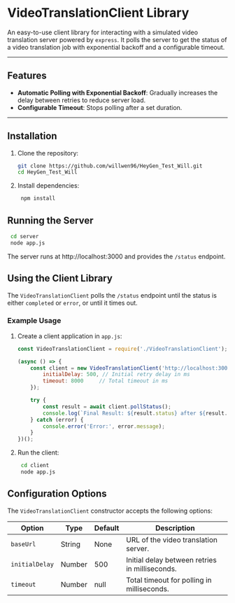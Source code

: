 # VideoTranslationClient Library

An easy-to-use client library for interacting with a simulated video translation server powered by `express`. It polls the server to get the status of a video translation job with exponential backoff and a configurable timeout.

---

## Features
- **Automatic Polling with Exponential Backoff**: Gradually increases the delay between retries to reduce server load.
- **Configurable Timeout**: Stops polling after a set duration.

---

## Installation

1. Clone the repository:
   ```bash
   git clone https://github.com/willwen96/HeyGen_Test_Will.git
   cd HeyGen_Test_Will
   ```
   
2. Install dependencies:
   ```bash
    npm install
   ```
## Running the Server
   ```bash
    cd server
    node app.js
   ```
The server runs at http://localhost:3000 and provides the `/status` endpoint.

## Using the Client Library
The `VideoTranslationClient` polls the `/status` endpoint until the status is either `completed` or `error`, or until it times out.

### Example Usage
1. Create a client application in `app.js`:
   ```javascript
   const VideoTranslationClient = require('./VideoTranslationClient');
   
   (async () => {
       const client = new VideoTranslationClient('http://localhost:3000', {
           initialDelay: 500, // Initial retry delay in ms
           timeout: 8000     // Total timeout in ms
       });
   
       try {
           const result = await client.pollStatus();
           console.log(`Final Result: ${result.status} after ${result.attempts} attempts`);
       } catch (error) {
           console.error('Error:', error.message);
       }
   })();
   ```

2. Run the client:
   ```bash
    cd client
    node app.js
   ```

## Configuration Options

The `VideoTranslationClient` constructor accepts the following options:

| Option           | Type     | Default | Description                                   |
|------------------|----------|---------|-----------------------------------------------|
| `baseUrl`        | String   | None    | URL of the video translation server.          |
| `initialDelay`   | Number   | 500     | Initial delay between retries in milliseconds.|
| `timeout`        | Number   | null    | Total timeout for polling in milliseconds.    |
